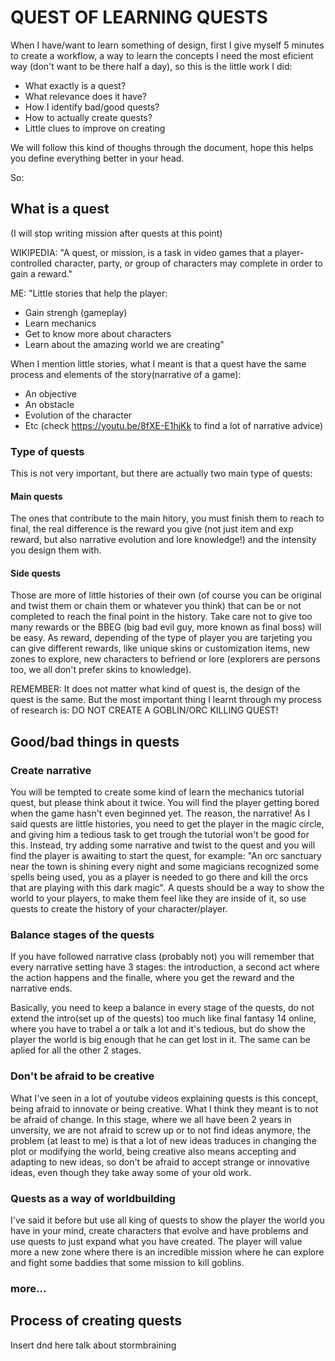 # QUEST OF LEARNING QUESTS

When I have/want to learn something of design, first I give myself 5 minutes to create a workflow, a way to learn the concepts I need the most eficient way (don't want to be there half a day), so this is the little work I did:

- What exactly is a quest?
- What relevance does it have?
- How I identify bad/good quests?
- How to actually create quests?
- Little clues to improve on creating

We will follow this kind of thoughs through the document, hope this helps you define everything better in your head.

So:

## What is a quest 
(I will stop writing mission after quests at this point)

WIKIPEDIA: 
"A quest, or mission, is a task in video games that a player-controlled character, party, or group of characters may complete in order to gain a reward."

ME:
"Little stories that help the player:
- Gain strengh (gameplay)
- Learn mechanics
- Get to know more about characters
- Learn about the amazing world we are creating"

When I mention little stories, what I meant is that a quest have the same process and elements of the story(narrative of a game):

- An objective
- An obstacle
- Evolution of the character
- Etc (check https://youtu.be/8fXE-E1hjKk to find a lot of narrative advice)

### Type of quests
This is not very important, but there are actually two main type of quests:

#### Main quests
The ones that contribute to the main hitory, you must finish them to reach to final, the real difference is the reward you give (not just item and exp reward, but also narrative evolution and lore knowledge!) and the intensity you design them with.

#### Side quests
Those are more of little histories of their own (of course you can be original and twist them or chain them or whatever you think) that can be or not completed to reach the final point in the history. Take care not to give too many rewards or the BBEG (big bad evil guy, more known as final boss) will be easy. As reward, depending of the type of player you are tarjeting you can give different rewards, like unique skins or customization items, new zones to explore, new characters to befriend or lore (explorers are persons too, we all don't prefer skins to knowledge).

REMEMBER: It does not matter what kind of quest is, the design of the quest is the same.
But the most important thing I learnt through my process of research is: DO NOT CREATE A GOBLIN/ORC KILLING QUEST!

## Good/bad things in quests

### Create narrative
You will be tempted to create some kind of learn the mechanics tutorial quest, but please think about it twice. You will find the player getting bored when the game hasn't even beginned yet. The reason, the narrative! As I said quests are little histories, you need to get the player in the magic circle, and giving him a tedious task to get trough the tutorial won't be good for this. Instead, try adding some narrative and twist to the quest and you will find the player is awaiting to start the quest, for example: "An orc sanctuary near the town is shining every night and some magicians recognized some spells being used, you as a player is needed to go there and kill the orcs that are playing with this dark magic". A quests should be a way to show the world to your players, to make them feel like they are inside of it, so use quests to create the history of your character/player. 

### Balance stages of the quests
If you have followed narrative class (probably not) you will remember that every narrative setting have 3 stages: the introduction, a second act where the action happens and the finalle, where you get the reward and the narrative ends.

Basically, you need to keep a balance in every stage of the quests, do not extend the intro(set up of the quests) too much like final fantasy 14 online, where you have to trabel a or talk a lot and it's tedious, but do show the player the world is big enough that he can get lost in it. The same can be aplied for all the other 2 stages. 

### Don't be afraid to be creative

What I've seen in a lot of youtube videos explaining quests is this concept, being afraid to innovate or being creative. What I think they meant is to not be afraid of change. In this stage, where we all have been 2 years in unversity, we are not afraid to screw up or to not find ideas anymore, the problem (at least to me) is that a lot of new ideas traduces in changing the plot or modifying the world, being creative also means accepting and adapting to new ideas, so don't be afraid to accept strange or innovative ideas, even though they take away some of your old work.

### Quests as a way of worldbuilding

I've said it before but use all king of quests to show the player the world you have in your mind, create characters that evolve and have problems and use quests to just expand what you have created. The player will value more a new zone where there is an incredible mission where he can explore and fight some baddies that some mission to kill goblins.
### more...

## Process of creating quests

Insert dnd here
talk about stormbraining
